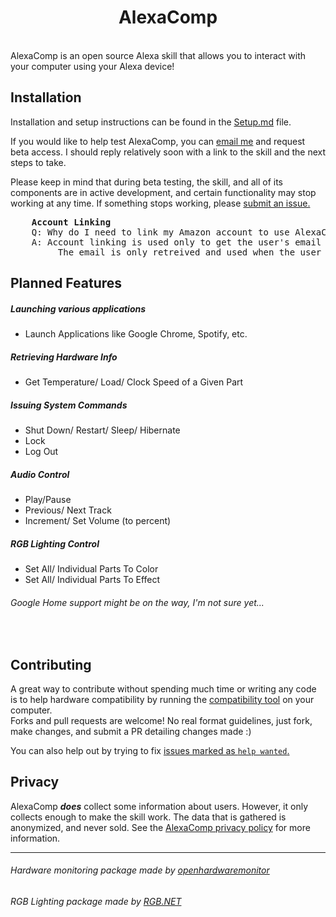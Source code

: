 <h1 align="center">AlexaComp</h1>
<br>
AlexaComp is an open source Alexa skill that allows you to interact with your computer using your Alexa device!

## Installation
Installation and setup instructions can be found in the [Setup.md][0] file.

If you would like to help test AlexaComp, you can [email me][5] and request beta access.
I should reply relatively soon with a link to the skill and the next steps to take. 

Please keep in mind that during beta testing, the skill, and all of its components are in active development, 
and certain functionality may stop working at any time. If something stops working, please [submit an issue.][6]

<pre>
    <b>Account Linking</b>
    Q: Why do I need to link my Amazon account to use AlexaComp?
    A: Account linking is used only to get the user's email address. 
         The email is only retreived and used when the user tells AlexaComp to start device linking.
</pre>

## Planned Features
##### Launching various applications
- Launch Applications like Google Chrome, Spotify, etc.

##### Retrieving Hardware Info
- Get Temperature/ Load/ Clock Speed of a Given Part

##### Issuing System Commands
- Shut Down/ Restart/ Sleep/ Hibernate
- Lock
- Log Out

##### Audio Control
- Play/Pause
- Previous/ Next Track
- Increment/ Set Volume (to percent)

##### RGB Lighting Control
- Set All/ Individual Parts To Color
- Set All/ Individual Parts To Effect

###### Google Home support might be on the way, I'm not sure yet...

<br>

## Contributing
A great way to contribute without spending much time or writing any code is to help hardware compatibility by running the [compatibility tool][1] on your computer.
<br>Forks and pull requests are welcome! No real format guidelines, just fork, make changes, and submit a PR detailing changes made :)

You can also help out by trying to fix [issues marked as `help wanted`.][7]

## Privacy
AlexaComp **_does_** collect some information about users. However, it only collects enough to make the skill work.
The data that is gathered is anonymized, and never sold. See the [AlexaComp privacy policy][2] for more information.

___
###### Hardware monitoring package made by [openhardwaremonitor][3]
###### RGB Lighting package made by [RGB.NET][4]

[0]: https://github.com/akmadian/AlexaComp/blob/docs/Docs/Setup.md
[1]: https://github.com/akmadian/AlexaComp/blob/docs/Docs/CompatibilityTool.md
[2]: https://github.com/akmadian/AlexaComp/blob/docs/Docs/Privacy-Policy.md
[3]: https://github.com/openhardwaremonitor/openhardwaremonitor
[4]: https://github.com/DarthAffe/RGB.NET
[5]: https://mail.google.com/mail/u/0/?view=cm&fs=1&tf=1&source=mailto&su=Beta%20Access%20Request&to=akmadian@gmail.com
[6]: https://github.com/akmadian/AlexaComp/issues/new
[7]: https://github.com/akmadian/AlexaComp/issues?q=is%3Aissue+is%3Aopen+label%3A%22help+wanted%22
